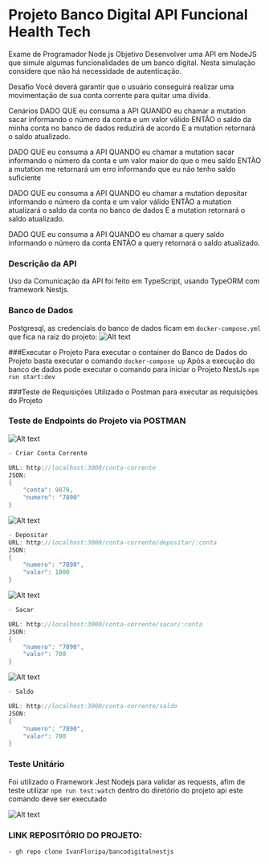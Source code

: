 
# Projeto Banco Digital API Funcional Health Tech

Exame de Programador Node.js
Objetivo
Desenvolver uma API em NodeJS que simule algumas funcionalidades de um banco digital. Nesta simulação considere que não há necessidade de autenticação.

Desafio
Você deverá garantir que o usuário conseguirá realizar uma movimentação de sua conta corrente para quitar uma dívida.

Cenários
DADO QUE eu consuma a API
QUANDO eu chamar a mutation sacar informando o número da conta e um valor válido
ENTÃO o saldo da minha conta no banco de dados reduzirá de acordo
E a mutation retornará o saldo atualizado.

DADO QUE eu consuma a API
QUANDO eu chamar a mutation sacar informando o número da conta e um valor maior do que o meu saldo
ENTÃO a mutation me retornará um erro informando que eu não tenho saldo suficiente

DADO QUE eu consuma a API
QUANDO eu chamar a mutation depositar informando o número da conta e um valor válido
ENTÃO a mutation atualizará o saldo da conta no banco de dados
E a mutation retornará o saldo atualizado.

DADO QUE eu consuma a API
QUANDO eu chamar a query saldo informando o número da conta
ENTÃO a query retornará o saldo atualizado.

### Descrição da API 
Uso da Comunicação da API foi feito em TypeScript, usando TypeORM com framework Nestjs.

### Banco de Dados
Postgresql, as credenciais do banco de dados ficam em <code>docker-compose.yml</code> que fica na raiz do projeto:
![Alt text](/../master/screenshots/config_banco.png?raw=true "Optional Title")

###Executar o Projeto
Para executar o container do Banco de Dados do Projeto basta executar o comando <code>docker-compose up</code>
Após a execução do banco de dados pode executar o comando para iniciar o Projeto NestJs <code>npm run start:dev</code>

###Teste de Requisições
Utilizado o Postman para executar as requisições do Projeto

### Teste de Endpoints do Projeto via POSTMAN


![Alt text](/../master/screenshots/criar-conta-corrente.png?raw=true "Optional Title")
```c#
- Criar Conta Corrente

URL: http://localhost:3000/conta-corrente
JSON: 
{
    "conta": 9878,
    "numero": "7890"
}
```

![Alt text](/../master/screenshots/depositar.png?raw=true "Optional Title")
```c#
- Depositar
URL: http://localhost:3000/conta-corrente/depositar/:conta
JSON: 
{
    "numero": "7890",
    "valor": 1000
}
```

![Alt text](/../master/screenshots/sacar.png?raw=true "Optional Title")
```c#
- Sacar

URL: http://localhost:3000/conta-corrente/sacar/:conta
JSON: 
{
    "numero": "7890",
    "valor": 700
}
```
![Alt text](/../master/screenshots/saldo.png?raw=true "Optional Title")
```c#
- Saldo

URL: http://localhost:3000/conta-corrente/saldo
JSON: 
{
    "numero": "7890",
    "valor": 700
}
```
### Teste Unitário

Foi utilizado o Framework Jest Nodejs para validar as requests, afim de teste utilizar <code>npm run test:watch</code> dentro do diretório do projeto api este comando deve ser executado

![Alt text](/../master/screenshots/test-jest.png?raw=true "Optional Title")

### LINK REPOSITÓRIO DO PROJETO:
```
- gh repo clone IvanFloripa/bancodigitalnestjs
```